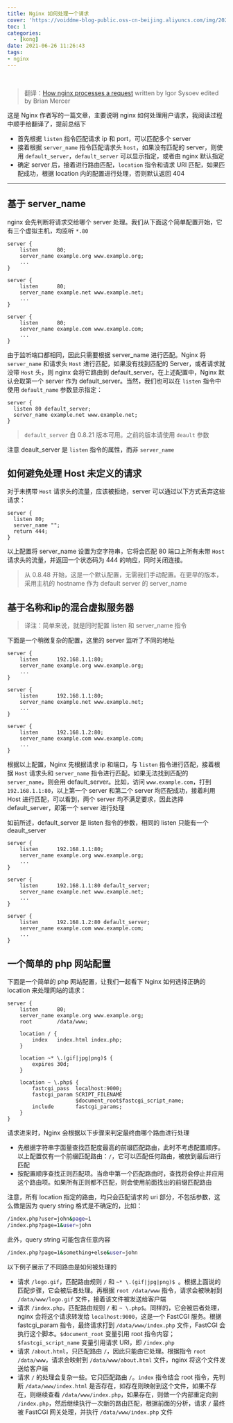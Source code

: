 ```yaml
---
title: Nginx 如何处理一个请求
cover: 'https://voiddme-blog-public.oss-cn-beijing.aliyuncs.com/img/2021/06/20210626131623.png'
toc: 1
categories:
  - [kong]
date: 2021-06-26 11:26:43
tags:
- nginx
---
```


<br>

> 翻译：[How nginx processes a request](https://nginx.org/en/docs/http/request_processing.html)
> written by Igor Sysoev
> edited by Brian Mercer

这是 Nginx 作者写的一篇文章，主要说明 nginx 如何处理用户请求，我阅读过程中顺手给翻译了，提前总结下
- 首先根据 `listen` 指令匹配请求 ip 和 port，可以匹配多个 server
- 接着根据 `server_name` 指令匹配请求头 `host`，如果没有匹配的 server，则使用 `default_server`，`default_server` 可以显示指定，或者由 nginx 默认指定
- 确定 server 后，接着进行路由匹配，`location` 指令和请求 URI 匹配，如果匹配成功，根据 location 内的配置进行处理，否则默认返回 404

-----

<!-- more -->

## 基于 server_name

nginx 会先判断将请求交给哪个 server 处理。我们从下面这个简单配置开始，它有三个虚拟主机，均监听 `*.80` 

```nginx
server {
    listen      80;
    server_name example.org www.example.org;
    ...
}

server {
    listen      80;
    server_name example.net www.example.net;
    ...
}

server {
    listen      80;
    server_name example.com www.example.com;
    ...
}
```

由于监听端口都相同，因此只需要根据 server_name 进行匹配。Nginx 将 `server_name` 和请求头 `Host` 进行匹配，如果没有找到匹配的 Server，或者请求就没带 `Host` 头，则 nginx 会将它路由到 default_server。在上述配置中，Nginx 默认会取第一个 server 作为 default_server。当然，我们也可以在 `listen` 指令中使用 `default_name` 参数显示指定：

```nginx
server {
  listen 80 default_server;
  server_name example.net www.example.net;
}
```

> `default_server` 自 0.8.21 版本可用。之前的版本请使用 `deault` 参数 

注意 deault_server 是 `listen` 指令的属性，而非 `server_name`

## 如何避免处理 Host 未定义的请求

对于未携带 `Host` 请求头的流量，应该被拒绝，server 可以通过以下方式丢弃这些请求：

```nginx
server {
  listen 80;
  server_name "";
  return 444;
}
```

以上配置将 server_name 设置为空字符串，它将会匹配 80 端口上所有未带 `Host` 请求头的流量，并返回一个状态码为 444 的响应，同时关闭连接。

> 从 0.8.48 开始，这是一个默认配置，无需我们手动配置。在更早的版本，采用主机的 hostname 作为 default server 的 server_name

## 基于名称和ip的混合虚拟服务器

> 译注：简单来说，就是同时配置 listen 和 server_name 指令

下面是一个稍微复杂的配置，这里的 server 监听了不同的地址

```nginx
server {
    listen      192.168.1.1:80;
    server_name example.org www.example.org;
    ...
}

server {
    listen      192.168.1.1:80;
    server_name example.net www.example.net;
    ...
}

server {
    listen      192.168.1.2:80;
    server_name example.com www.example.com;
    ...
}
```

根据以上配置，Nginx 先根据请求 ip 和端口，与 `listen` 指令进行匹配，接着根据 `Host` 请求头和 `server_name` 指令进行匹配。如果无法找到匹配的 `server_name`，则会用 default_server。比如，访问 `www.example.com`，打到 `192.168.1.1:80`，以上第一个 server 和第二个 server 均匹配成功，接着利用 Host 进行匹配，可以看到，两个 server 均不满足要求，因此选择 default_server，即第一个 server 进行处理

如前所述，default_server 是 listen 指令的参数，相同的 listen 只能有一个 deault_server

```nginx 
server {
    listen      192.168.1.1:80;
    server_name example.org www.example.org;
    ...
}

server {
    listen      192.168.1.1:80 default_server;
    server_name example.net www.example.net;
    ...
}

server {
    listen      192.168.1.2:80 default_server;
    server_name example.com www.example.com;
    ...
}
```

## 一个简单的 php 网站配置

下面是一个简单的 php 网站配置，让我们一起看下 Nginx 如何选择正确的 location 来处理网站的请求：

```nginx
server {
    listen      80;
    server_name example.org www.example.org;
    root        /data/www;

    location / {
        index   index.html index.php;
    }

    location ~* \.(gif|jpg|png)$ {
        expires 30d;
    }

    location ~ \.php$ {
        fastcgi_pass  localhost:9000;
        fastcgi_param SCRIPT_FILENAME
                      $document_root$fastcgi_script_name;
        include       fastcgi_params;
    }
}
```

请求进来时，Nginx 会根据以下步骤来判定最终由哪个路由进行处理
- 先根据字符串字面量查找匹配度最高的前缀匹配路由，此时不考虑配置顺序。以上配置仅有一个前缀匹配路由：`/`，它可以匹配任何路由，被放到最后进行匹配
- 按配置顺序查找正则匹配项。当命中第一个匹配路由时，查找将会停止并应用这个路由项。如果所有正则都不匹配，则会使用前面找出的前缀匹配路由

注意，所有 location 指定的路由，均只会匹配请求的 uri 部分，不包括参数，这么做是因为 query string 格式是不确定的，比如：

```bash
/index.php?user=john&page=1
/index.php?page=1&user=john
```

此外，query string 可能包含任意内容

```bash
/index.php?page=1&something+else&user=john
```

以下例子展示了不同路由是如何被处理的
- 请求 `/logo.gif`，匹配路由规则 `/` 和 `~* \.(gif|jpg|png)$ `。根据上面说的匹配步骤，它会被后者处理。再根据 `root /data/www` 指令，请求会被映射到 `/data/www/logo.gif` 文件，接着该文件被发送给客户端
- 请求 `/index.php`，匹配路由规则 `/` 和 `~ \.php$`。同样的，它会被后者处理，nginx 会将这个请求转发给 `localhost:9000`，这是一个 FastCGI 服务。根据 fastcgi_param 指令，最终请求打到 `/data/www/index.php` 文件，FastCGI 会执行这个脚本。`$document_root` 变量引用 root 指令内容；`$fastcgi_script_name` 变量引用请求 URI，即 `/index.php`
- 请求 `/about.html`，只匹配路由 `/`，因此只能由它处理。根据指令 `root /data/www`，请求会映射到 `/data/www/about.html` 文件，nginx 将这个文件发送给客户端
- 请求 `/` 的处理会复杂一些。它只匹配路由 `/`。`index` 指令结合 root 指令，先判断 `/data/www/index.html` 是否存在，如存在则映射到这个文件，如果不存在，则继续查看 `/data/www/index.php`，如果存在，则做一个内部重定向到 `/index.php`，然后继续执行一次新的路由匹配，根据前面的分析，请求 `/` 最终被 FastCGI 网关处理，并执行 `/data/www/index.php` 文件